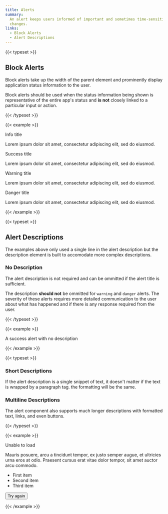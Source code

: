 ```yaml
---
title: Alerts
summary:
  An alert keeps users informed of important and sometimes time-sensitive
  changes.
links:
  - Block Alerts
  - Alert Descriptions
---
```


{{< typeset >}}

## Block Alerts

Block alerts take up the width of the parent element and prominently display
application status information to the user.

Block alerts should be used when the status information being shown is
representative of the entire app's status and **is not** closely linked to a
particular input or action.

{{< /typeset >}}

{{< example >}}

<div class="uw-alert uw-alert--info">
  <div class="uw-alert__icon"></div>
  <div class="uw-alert__info">
    <p class="uw-alert__title">Info title</p>
    <div class="uw-alert__description">
      <p>Lorem ipsum dolor sit amet, consectetur adipiscing elit, sed do eiusmod.</p>
    </div>
  </div>
</div>

<div class="uw-alert uw-alert--success">
  <div class="uw-alert__icon"></div>
  <div class="uw-alert__info">
    <p class="uw-alert__title">Success title</p>
    <div class="uw-alert__description">
      <p>Lorem ipsum dolor sit amet, consectetur adipiscing elit, sed do eiusmod.</p>
    </div>
  </div>
</div>

<div class="uw-alert uw-alert--warning">
  <div class="uw-alert__icon"></div>
  <div class="uw-alert__info">
    <p class="uw-alert__title">Warning title</p>
    <div class="uw-alert__description">
      <p>Lorem ipsum dolor sit amet, consectetur adipiscing elit, sed do eiusmod.</p>
    </div>
  </div>
</div>

<div class="uw-alert uw-alert--danger">
  <div class="uw-alert__icon"></div>
  <div class="uw-alert__info">
    <p class="uw-alert__title">Danger title</p>
    <div class="uw-alert__description">
      <p>Lorem ipsum dolor sit amet, consectetur adipiscing elit, sed do eiusmod.</p>
    </div>
  </div>
</div>

{{< /example >}}

{{< typeset >}}

## Alert Descriptions

The examples above only used a single line in the alert description but the
description element is built to accomodate more complex descriptions.

### No Description

The alert description is not required and can be ommitted if the alert title is
sufficient.

The description **should not** be ommitted for `warning` and `danger` alerts.
The severity of these alerts requires more detailed communication to the user
about what has happened and if there is any response required from the user.

{{< /typeset >}}

{{< example >}}

<div class="uw-alert uw-alert--success">
  <div class="uw-alert__icon"></div>
  <div class="uw-alert__info">
    <p class="uw-alert__title">A success alert with no description</p>
  </div>
</div>

{{< /example >}}

{{< typeset >}}

### Short Descriptions

If the alert description is a single snippet of text, it doesn't matter if the
text is wrapped by a paragraph tag. the formatting will be the same.

### Multiline Descriptions

The alert component also supports much longer descriptions with formatted text,
links, and even buttons.

{{< /typeset >}}

{{< example >}}

<div class="uw-alert uw-alert--danger">
  <div class="uw-alert__icon"></div>
  <div class="uw-alert__info">
    <p class="uw-alert__title">Unable to load</p>
    <div class="uw-alert__description">
      <p>
        Mauris posuere, arcu a tincidunt tempor, ex justo semper
        augue, et ultricies urna eros at odio. Praesent cursus
        erat vitae dolor tempor, sit amet auctor arcu commodo.
      </p>
      <ul>
        <li>First item</li>
        <li>Second item</li>
        <li>Third item</li>
      </ul>
      <button class="uw-button-filled">Try again</button>
    </div>
  </div>
</div>

{{< /example >}}
